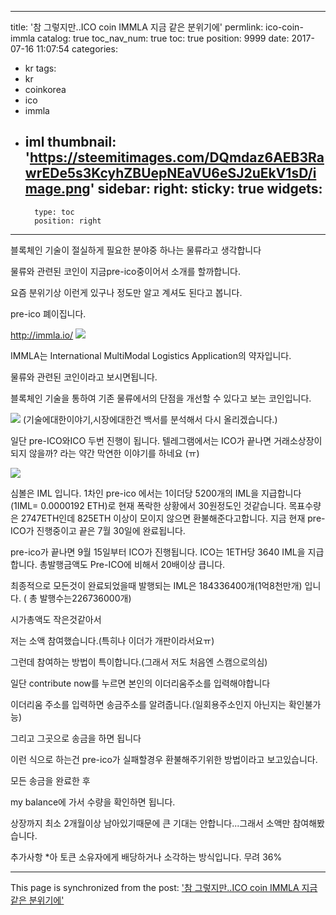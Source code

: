 
---
title: '참 그렇지만..ICO coin IMMLA 지금 같은 분위기에'
permlink: ico-coin-immla
catalog: true
toc_nav_num: true
toc: true
position: 9999
date: 2017-07-16 11:07:54
categories:
- kr
tags:
- kr
- coinkorea
- ico
- immla
- iml
thumbnail: 'https://steemitimages.com/DQmdaz6AEB3RawrEDe5s3KcyhZBUepNEaVU6eSJ2uEkV1sD/image.png'
sidebar:
    right:
        sticky: true
widgets:
    -
        type: toc
        position: right
---


블록체인 기술이 절실하게 필요한 분야중 하나는 물류라고 생각합니다

물류와 관련된 코인이 지금pre-ico중이어서 소개를 할까합니다.

요즘 분위기상 이런게 있구나 정도만 알고 계셔도 된다고 봅니다.

pre-ico 폐이집니다.

http://immla.io/
![](https://steemitimages.com/DQmdaz6AEB3RawrEDe5s3KcyhZBUepNEaVU6eSJ2uEkV1sD/image.png)

IMMLA는 International MultiModal Logistics Application의 약자입니다.

물류와 관련된 코인이라고 보시면됩니다.

블록체인 기술을 통하여 기존 물류에서의 단점을 개선할 수 있다고 보는 코인입니다.

![](https://steemitimages.com/DQmX3pKHRSsfawyXAcfXJzBR4wetAZqy4djoca5wEMDcHk1/image.png)
(기술에대한이야기,시장에대한건 백서를 분석해서 다시 올리겠습니다.)



일단 pre-ICO와ICO 두번 진행이 됩니다.
텔레그램에서는  ICO가 끝나면 거래소상장이 되지 않을까? 라는 약간 막연한 이야기를 하네요 (ㅠ)

![](https://steemitimages.com/DQmRrBocCT7iTVfkTSie1P61REYTBhBEvHteBLffjZBg9dP/image.png)

심볼은 IML 입니다.
1차인 pre-ico 에서는 1이더당 5200개의 IML을 지급합니다(1IML= 0.0000192 ETH)로 현재 폭락한 상황에서 30원정도인 것같습니다.
목표수량은 2747ETH인데 825ETH 이상이 모이지 않으면 환불해준다고합니다.
지금 현재 pre-ICO가 진행중이고 끝은 7월 30일에 완료됩니다.

pre-ico가 끝나면
9월 15일부터 ICO가 진행됩니다.
ICO는 1ETH당 3640 IML을 지급합니다. 
총발행금액도 Pre-ICO에 비해서 20배이상 큽니다.

최종적으로 모든것이 완료되었을때
발행되는 IML은  184336400개(1억8천만개) 입니다.  ( 총 발행수는226736000개)

시가총액도 작은것같아서

저는 소액 참여했습니다.(특히나 이더가 개판이라서요ㅠ)

그런데 참여하는 방법이 특이합니다.(그래서 저도 처음엔 스캠으로의심)

일단 contribute now를 누르면 본인의 이더리움주소를 입력해야합니다

이더리움 주소를 입력하면 송금주소를 알려줍니다.(일회용주소인지 아닌지는 확인불가능)

그리고 그곳으로 송금을 하면 됩니다

이런 식으로 하는건 pre-ico가 실패할경우 환불해주기위한 방법이라고 보고있습니다.

모든 송금을 완료한 후

my balance에 가서 수량을 확인하면 됩니다.

상장까지 최소 2개월이상 남아있기때문에 큰 기대는 안합니다...그래서 소액만 참여해봤습니다.

추가사항
*아 토큰 소유자에게 배당하거나 소각하는 방식입니다. 무려 36%

- - -

This page is synchronized from the post: ['참 그렇지만..ICO coin IMMLA 지금 같은 분위기에'](https://steemit.com/@virus707/ico-coin-immla)
